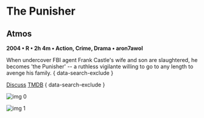 # The Punisher

## Atmos

**2004 • R • 2h 4m • Action, Crime, Drama • aron7awol**

When undercover FBI agent Frank Castle's wife and son are slaughtered, he becomes 'the Punisher' -- a ruthless vigilante willing to go to any length to avenge his family.
{ data-search-exclude }

[Discuss](https://www.avsforum.com/threads/bass-eq-for-filtered-movies.2995212/post-56865024)  [TMDB](https://www.themoviedb.org/movie/7220)
{ data-search-exclude }

![img 0](https://i.imgur.com/jEyyaLM.jpg)

![img 1](https://i.imgur.com/bIAb2OL.jpg)

